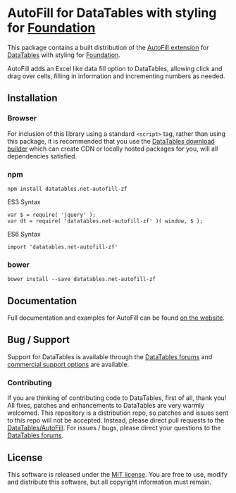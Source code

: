 # AutoFill for DataTables with styling for [Foundation](https://get.foundation/)

This package contains a built distribution of the [AutoFill extension](https://datatables.net/extensions/AutoFill) for [DataTables](https://datatables.net/) with styling for [Foundation](https://get.foundation/).

AutoFill adds an Excel like data fill option to DataTables, allowing click and drag over cells, filling in information and incrementing numbers as needed.


## Installation

### Browser

For inclusion of this library using a standard `<script>` tag, rather than using this package, it is recommended that you use the [DataTables download builder](//datatables.net/download) which can create CDN or locally hosted packages for you, will all dependencies satisfied.

### npm

```
npm install datatables.net-autofill-zf
```

ES3 Syntax
```
var $ = require( 'jquery' );
var dt = require( 'datatables.net-autofill-zf' )( window, $ );
```

ES6 Syntax
```
import 'datatables.net-autofill-zf'
```

### bower

```
bower install --save datatables.net-autofill-zf
```



## Documentation

Full documentation and examples for AutoFill can be found [on the website](https://datatables.net/extensions/autofill).


## Bug / Support

Support for DataTables is available through the [DataTables forums](//datatables.net/forums) and [commercial support options](//datatables.net/support) are available.


### Contributing

If you are thinking of contributing code to DataTables, first of all, thank you! All fixes, patches and enhancements to DataTables are very warmly welcomed. This repository is a distribution repo, so patches and issues sent to this repo will not be accepted. Instead, please direct pull requests to the [DataTables/AutoFill](http://github.com/DataTables/AutoFill). For issues / bugs, please direct your questions to the [DataTables forums](//datatables.net/forums).


## License

This software is released under the [MIT license](//datatables.net/license). You are free to use, modify and distribute this software, but all copyright information must remain.

